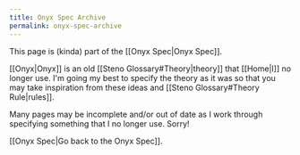 ```yaml
---
title: Onyx Spec Archive
permalink: onyx-spec-archive
---
```


This page is (kinda) part of the [[Onyx Spec|Onyx Spec]].

[[Onyx|Onyx]] is an old [[Steno Glossary#Theory|theory]] that [[Home|I]] no longer use.
I'm going my best to specify the theory as it was so that you may take inspiration from these ideas and [[Steno Glossary#Theory Rule|rules]].

Many pages may be incomplete and/or out of date as I work through specifying something that I no longer use. Sorry!

[[Onyx Spec|Go back to the Onyx Spec]].
